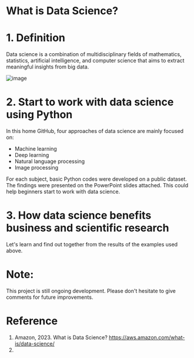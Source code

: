 # What is Data Science? 

# 1. Definition
Data science is a combination of multidisciplinary fields of mathematics, statistics, artificial intelligence, and computer science that aims to extract meaningful insights from big data. 

![image](https://github.com/HienTruong89/Data_science/assets/57845157/6de11751-1dbb-4c99-ae45-770aa4df76d4)

# 2. Start to work with data science using Python

In this home GitHub, four approaches of data science are mainly focused on:

- Machine learning
- Deep learning
- Natural language processing
- Image processing 

For each subject, basic Python codes were developed on a public dataset. The findings were presented on the PowerPoint slides attached. 
This could help beginners start to work with data science. 

# 3. How data science benefits business and scientific research

Let's learn and find out together from the results of the examples used above. 





# Note: 
This project is still ongoing development. Please don't hesitate to give comments for future improvements.   
# Reference 
1. Amazon, 2023. What is Data Science? https://aws.amazon.com/what-is/data-science/
2. 
